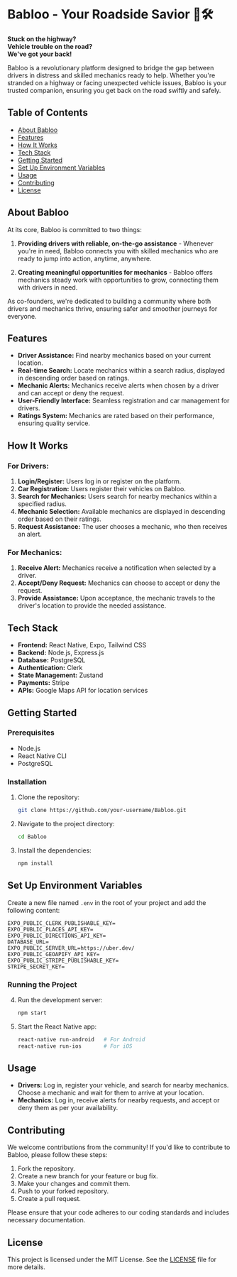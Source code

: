 # Babloo - Your Roadside Savior 🚗🛠️

**Stuck on the highway?**  
**Vehicle trouble on the road?**  
**We've got your back!**

Babloo is a revolutionary platform designed to bridge the gap between drivers in distress and skilled mechanics ready to help. Whether you're stranded on a highway or facing unexpected vehicle issues, Babloo is your trusted companion, ensuring you get back on the road swiftly and safely.

## Table of Contents

- [About Babloo](#about-babloo)
- [Features](#features)
- [How It Works](#how-it-works)
- [Tech Stack](#tech-stack)
- [Getting Started](#getting-started)
- [Set Up Environment Variables](#set-up-environment-variables)
- [Usage](#usage)
- [Contributing](#contributing)
- [License](#license)

## About Babloo

At its core, Babloo is committed to two things:

1. **Providing drivers with reliable, on-the-go assistance** - Whenever you're in need, Babloo connects you with skilled mechanics who are ready to jump into action, anytime, anywhere.

2. **Creating meaningful opportunities for mechanics** - Babloo offers mechanics steady work with opportunities to grow, connecting them with drivers in need.

As co-founders, we're dedicated to building a community where both drivers and mechanics thrive, ensuring safer and smoother journeys for everyone.

## Features

- **Driver Assistance:** Find nearby mechanics based on your current location.
- **Real-time Search:** Locate mechanics within a search radius, displayed in descending order based on ratings.
- **Mechanic Alerts:** Mechanics receive alerts when chosen by a driver and can accept or deny the request.
- **User-Friendly Interface:** Seamless registration and car management for drivers.
- **Ratings System:** Mechanics are rated based on their performance, ensuring quality service.

## How It Works

### For Drivers:
1. **Login/Register:** Users log in or register on the platform.
2. **Car Registration:** Users register their vehicles on Babloo.
3. **Search for Mechanics:** Users search for nearby mechanics within a specified radius.
4. **Mechanic Selection:** Available mechanics are displayed in descending order based on their ratings.
5. **Request Assistance:** The user chooses a mechanic, who then receives an alert.

### For Mechanics:
1. **Receive Alert:** Mechanics receive a notification when selected by a driver.
2. **Accept/Deny Request:** Mechanics can choose to accept or deny the request.
3. **Provide Assistance:** Upon acceptance, the mechanic travels to the driver's location to provide the needed assistance.

## Tech Stack

- **Frontend:** React Native, Expo, Tailwind CSS
- **Backend:** Node.js, Express.js
- **Database:** PostgreSQL
- **Authentication:** Clerk
- **State Management:** Zustand
- **Payments:** Stripe
- **APIs:** Google Maps API for location services

## Getting Started

### Prerequisites

- Node.js
- React Native CLI
- PostgreSQL

### Installation

1. Clone the repository:
   ```bash
   git clone https://github.com/your-username/Babloo.git
   ```
2. Navigate to the project directory:
   ```bash
   cd Babloo
   ```
3. Install the dependencies:
   ```bash
   npm install
   ```

## Set Up Environment Variables

Create a new file named `.env` in the root of your project and add the following content:

```env
EXPO_PUBLIC_CLERK_PUBLISHABLE_KEY=
EXPO_PUBLIC_PLACES_API_KEY=
EXPO_PUBLIC_DIRECTIONS_API_KEY=
DATABASE_URL=
EXPO_PUBLIC_SERVER_URL=https://uber.dev/
EXPO_PUBLIC_GEOAPIFY_API_KEY=
EXPO_PUBLIC_STRIPE_PUBLISHABLE_KEY=
STRIPE_SECRET_KEY=
```

### Running the Project

4. Run the development server:
   ```bash
   npm start
   ```

5. Start the React Native app:
   ```bash
   react-native run-android   # For Android
   react-native run-ios       # For iOS
   ```

## Usage

- **Drivers:** Log in, register your vehicle, and search for nearby mechanics. Choose a mechanic and wait for them to arrive at your location.
- **Mechanics:** Log in, receive alerts for nearby requests, and accept or deny them as per your availability.

## Contributing

We welcome contributions from the community! If you'd like to contribute to Babloo, please follow these steps:

1. Fork the repository.
2. Create a new branch for your feature or bug fix.
3. Make your changes and commit them.
4. Push to your forked repository.
5. Create a pull request.

Please ensure that your code adheres to our coding standards and includes necessary documentation.

## License

This project is licensed under the MIT License. See the [LICENSE](LICENSE) file for more details.
